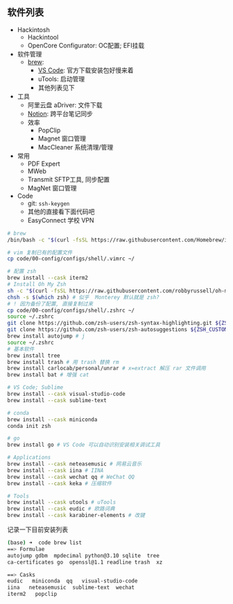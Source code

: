 
## 软件列表

- Hackintosh
    - Hackintool
    - OpenCore Configurator: OC配置; EFI挂载
- 软件管理
    - [brew](https://brew.sh/):
        - [VS Code](https://formulae.brew.sh/cask/visual-studio-code): 官方下载安装包好慢来着
        - uTools: 启动管理
        - 其他列表见下
- 工具
    - 阿里云盘 aDriver: 文件下载
    - [Notion](https://www.notion.so/): 跨平台笔记同步
    - 效率
        - PopClip
        - Magnet 窗口管理
        - MacCleaner 系统清理/管理
- 常用
    - PDF Expert
    - MWeb
    - Transmit SFTP工具, 同步配置
    - MagNet 窗口管理
- Code
    - git: `ssh-keygen`
    - 其他的直接看下面代码吧
    - EasyConnect 学校 VPN

```bash
# brew
/bin/bash -c "$(curl -fsSL https://raw.githubusercontent.com/Homebrew/install/HEAD/install.sh)"

# vim 复制已有的配置文件
cp code/00-config/configs/shell/.vimrc ~/

# 配置 zsh
brew install --cask iterm2
# Install Oh My Zsh
sh -c "$(curl -fsSL https://raw.githubusercontent.com/robbyrussell/oh-my-zsh/master/tools/install.sh)"
chsh -s $(which zsh) # 似乎  Monterey 默认就是 zsh?
# ! 因为备份了配置, 直接复制过来
cp code/00-config/configs/shell/.zshrc ~/
source ~/.zshrc
git clone https://github.com/zsh-users/zsh-syntax-highlighting.git ${ZSH_CUSTOM:-~/.oh-my-zsh/custom}/plugins/zsh-syntax-highlighting
git clone https://github.com/zsh-users/zsh-autosuggestions ${ZSH_CUSTOM:-~/.oh-my-zsh/custom}/plugins/zsh-autosuggestions
brew install autojump # j
source ~/.zshrc
# 基本软件
brew install tree
brew install trash # 用 trash 替换 rm
brew install carlocab/personal/unrar # x=extract 解压 rar 文件调用
brew install bat # 增强 cat

# VS Code; Sublime
brew install --cask visual-studio-code
brew install --cask sublime-text

# conda
brew install --cask miniconda
conda init zsh

# go
brew install go # VS Code 可以自动识别安装相关调试工具

# Applications
brew install --cask neteasemusic # 网易云音乐
brew install --cask iina # IINA
brew install --cask wechat qq # WeChat QQ
brew install --cask keka # 压缩软件

# Tools
brew install --cask utools # uTools
brew install --cask eudic # 欧路词典
brew install --cask karabiner-elements # 改键
```

记录一下目前安装列表

```bash
(base) ➜  code brew list
==> Formulae
autojump gdbm  mpdecimal python@3.10 sqlite  tree
ca-certificates go  openssl@1.1 readline trash  xz

==> Casks
eudic   miniconda  qq   visual-studio-code
iina   neteasemusic  sublime-text  wechat
iterm2   popclip
```
